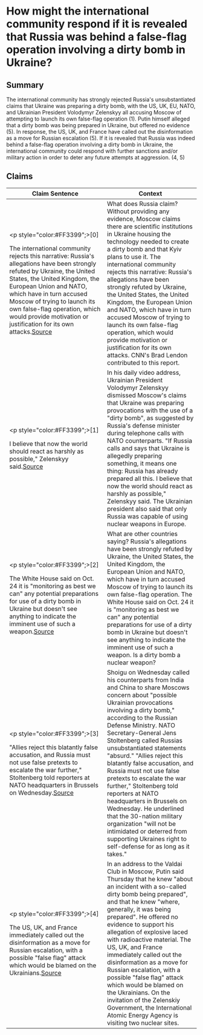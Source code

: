 # How might the international community respond if it is revealed that Russia was behind a false-flag operation involving a dirty bomb in Ukraine?

## Summary
The international community has strongly rejected Russia's unsubstantiated claims that Ukraine was preparing a dirty bomb, with the US, UK, EU, NATO, and Ukrainian President Volodymyr Zelenskyy all accusing Moscow of attempting to launch its own false-flag operation (1). Putin himself alleged that a dirty bomb was being prepared in Ukraine, but offered no evidence (5). In response, the US, UK, and France have called out the disinformation as a move for Russian escalation (5). If it is revealed that Russia was indeed behind a false-flag operation involving a dirty bomb in Ukraine, the international community could respond with further sanctions and/or military action in order to deter any future attempts at aggression. (4, 5)

## Claims
| Claim Sentence | Context |
|---|---|
|<p style="color:#FF3399";>[0]</p>The international community rejects this narrative: Russia's allegations have been strongly refuted by Ukraine, the United States, the United Kingdom, the European Union and NATO, which have in turn accused Moscow of trying to launch its own false-flag operation, which would provide motivation or justification for its own attacks.<a href="https://www.cnn.com/europe/live-news/russia-ukraine-war-news-10-27-22/h_cb114a9a891c7d404633a1aac973afea" target="_blank">Source</a>| What does Russia claim? Without providing any evidence, Moscow claims there are scientific institutions in Ukraine housing the technology needed to create a dirty bomb and that Kyiv plans to use it. The international community rejects this narrative: Russia's allegations have been strongly refuted by Ukraine, the United States, the United Kingdom, the European Union and NATO, which have in turn accused Moscow of trying to launch its own false-flag operation, which would provide motivation or justification for its own attacks. CNN's Brad Lendon contributed to this report.|
|<p style="color:#FF3399";>[1]</p>I believe that now the world should react as harshly as possible," Zelenskyy said.<a href="https://www.dw.com/en/russia-ukraine-updates-zelenskyy-slams-russias-dirty-bomb-claims/a-63529792" target="_blank">Source</a>| In his daily video address, Ukrainian President Volodymyr Zelenskyy dismissed Moscow's claims that Ukraine was preparing provocations with the use of a "dirty bomb", as suggested by Russia's defense minister during telephone calls with NATO counterparts. "If Russia calls and says that Ukraine is allegedly preparing something, it means one thing: Russia has already prepared all this. I believe that now the world should react as harshly as possible," Zelenskyy said. The Ukrainian president also said that only Russia was capable of using nuclear weapons in Europe.|
|<p style="color:#FF3399";>[2]</p>The White House said on Oct. 24 it is "monitoring as best we can" any potential preparations for use of a dirty bomb in Ukraine but doesn't see anything to indicate the imminent use of such a weapon.<a href="https://www.cnn.com/europe/live-news/russia-ukraine-war-news-10-25-22/h_7b1317b4fc231e03b771acc314282736" target="_blank">Source</a>| What are other countries saying? Russia's allegations have been strongly refuted by Ukraine, the United States, the United Kingdom, the European Union and NATO, which have in turn accused Moscow of trying to launch its own false-flag operation. The White House said on Oct. 24 it is "monitoring as best we can" any potential preparations for use of a dirty bomb in Ukraine but doesn't see anything to indicate the imminent use of such a weapon. Is a dirty bomb a nuclear weapon?|
|<p style="color:#FF3399";>[3]</p>"Allies reject this blatantly false accusation, and Russia must not use false pretexts to escalate the war further," Stoltenberg told reporters at NATO headquarters in Brussels on Wednesday.<a href="https://apnews.com/article/russia-ukraine-kyiv-india-moscow-sergei-shoigu-3d9f8eca76f03cbf48feb8c4b8354cbb" target="_blank">Source</a>| Shoigu on Wednesday called his counterparts from India and China to share Moscows concern about "possible Ukrainian provocations involving a dirty bomb," according to the Russian Defense Ministry. NATO Secretary-General Jens Stoltenberg called Russias unsubstantiated statements "absurd." "Allies reject this blatantly false accusation, and Russia must not use false pretexts to escalate the war further," Stoltenberg told reporters at NATO headquarters in Brussels on Wednesday. He underlined that the 30-nation military organization "will not be intimidated or deterred from supporting Ukraines right to self-defense for as long as it takes."|
|<p style="color:#FF3399";>[4]</p>The US, UK, and France immediately called out the disinformation as a move for Russian escalation, with a possible "false flag" attack which would be blamed on the Ukrainians.<a href="https://eaworldview.com/2022/10/ukraine-war-putin-dirty-bomb-disinformation-campaign/" target="_blank">Source</a>| In an address to the Valdai Club in Moscow, Putin said Thursday that he knew "about an incident with a so-called dirty bomb being prepared", and that he knew "where, generally, it was being prepared". He offered no evidence to support his allegation of explosive laced with radioactive material. The US, UK, and France immediately called out the disinformation as a move for Russian escalation, with a possible "false flag" attack which would be blamed on the Ukrainians. On the invitation of the Zelenskiy Government, the International Atomic Energy Agency is visiting two nuclear sites.|
